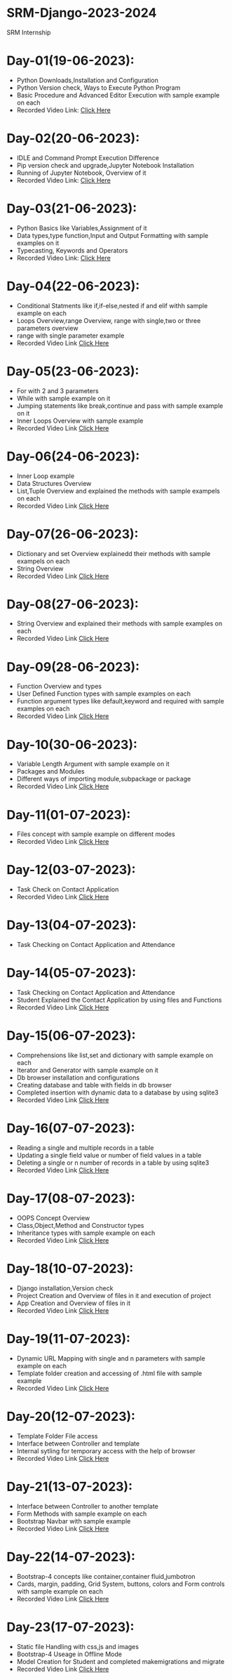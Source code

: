 # SRM-Django-2023-2024
SRM Internship 

# Day-01(19-06-2023):
  - Python Downloads,Installation and Configuration
  - Python Version check, Ways to Execute Python Program
  - Basic Procedure and Advanced Editor Execution with sample example on each
  - Recorded Video Link: [Click Here](https://drive.google.com/file/d/12YbBeLXMrz4WsbTe5v4LzDMDwBri0xZF/view?usp=sharing)
# Day-02(20-06-2023):
  - IDLE and Command Prompt Execution Difference
  - Pip version check and upgrade,Jupyter Notebook Installation
  - Running of Jupyter Notebook, Overview of it
  - Recorded Video Link: [Click Here](https://drive.google.com/file/d/1m27lxYoB-u1oj5-9XSfVsBGrKa--FUv0/view?usp=sharing)
# Day-03(21-06-2023):
  - Python Basics like Variables,Assignment of it
  - Data types,type function,Input and Output Formatting with sample examples on it
  - Typecasting, Keywords and Operators
  - Recorded Video Link: [Click Here](https://drive.google.com/file/d/1KOkABuLziGe6Xe7l7KD7n3C7alIdLPGu/view?usp=sharing)
# Day-04(22-06-2023):
  - Conditional Statments like if,if-else,nested if and elif withh sample example on each
  - Loops Overview,range Overview, range with single,two or three parameters overview
  - range with single parameter example
  - Recorded Video Link [Click Here](https://drive.google.com/file/d/1VGsy7mcE7D__JOkYgv7KEgbfirhh0ccD/view?usp=sharing)
# Day-05(23-06-2023):
  - For with 2 and 3 parameters
  - While with sample example on it
  - Jumping statements like break,continue and pass with sample example on it
  - Inner Loops Overview with sample example
  - Recorded Video Link [Click Here](https://drive.google.com/file/d/13XtQJY21n6CrSY2AcHqs-oomTiMO408V/view?usp=sharing)
# Day-06(24-06-2023):
  - Inner Loop example
  - Data Structures Overview
  - List,Tuple Overview and explained the methods with sample exampels on each
  - Recorded Video Link [Click Here](https://drive.google.com/file/d/13OQLIaa3iCbSAyFLG4DcdmE4LXOOveZ9/view?usp=sharing)
# Day-07(26-06-2023):
  - Dictionary and set Overview explainedd their methods with sample exampels on each
  - String Overview
  - Recorded Video Link [Click Here](https://drive.google.com/file/d/1ZKqr6XLbviaaEHue0ndJB826XoMSog0-/view?usp=sharing)
# Day-08(27-06-2023):
  - String Overview and explained their methods with sample examples on each
  - Recorded Video Link [Click Here]()
# Day-09(28-06-2023):
  - Function Overview and types
  - User Defined Function types with sample examples on each
  - Function argument types like default,keyword and required with sample examples on each
  - Recorded Video Link [Click Here](https://drive.google.com/file/d/1kNi5IdEvjfYJH7Z4IESGo1ZCeL9PXzYX/view?usp=sharing)
# Day-10(30-06-2023):
  - Variable Length Argument with sample example on it
  - Packages and Modules
  - Different ways of importing module,subpackage or package
  - Recorded Video Link [Click Here](https://drive.google.com/drive/folders/1sO2uRQNefT-AYqF7Vy3onWcCCL3KuLp0?usp=sharing) 
# Day-11(01-07-2023):
  - Files concept with sample example on different modes
  - Recorded Video Link [Click Here](https://drive.google.com/drive/folders/13K1btefJdf7kI-2gFrIY1j0KZU3KMgwi?usp=sharing)
# Day-12(03-07-2023):
  - Task Check on Contact Application
  - Recorded Video Link [Click Here](https://drive.google.com/drive/folders/1HGSDT6iX__cSCQr-YRgQIbXwzL5RNyUK?usp=sharing)
# Day-13(04-07-2023):
  - Task Checking on Contact Application and Attendance 
# Day-14(05-07-2023):
  - Task Checking on Contact Application and Attendance
  - Student Explained the Contact Application by using files and Functions
  - Recorded Video Link [Click Here](https://drive.google.com/drive/folders/1UheKTTPGMwX12oSoqiNTMNMr8AKJMHPQ?usp=sharing)
# Day-15(06-07-2023):
  - Comprehensions like list,set and dictionary with sample example on each
  - Iterator and Generator with sample example on it
  - Db browser installation and configurations
  - Creating database and table with fields in db browser
  - Completed insertion with dynamic data to a database by using sqlite3
  - Recorded Video Link [Click Here](https://drive.google.com/drive/folders/10L4WHo2T29BYA1KdIou3VxEQgtFTQVMB?usp=sharing)
# Day-16(07-07-2023):
  - Reading a single and multiple records in a table
  - Updating a single field value or number of field values in a table
  - Deleting a single or n number of records in a table by using sqlite3
  - Recorded Video Link [Click Here](https://drive.google.com/drive/folders/15QjHP1dQMAI5zdh6S_6No_JFxqZInhU1?usp=sharing)
# Day-17(08-07-2023):
  - OOPS Concept Overview
  - Class,Object,Method and Constructor types
  - Inheritance types with sample example on each
  - Recorded Video Link [Click Here]()
# Day-18(10-07-2023):
  - Django installation,Version check
  - Project Creation and Overview of files in it and execution of project
  - App Creation and Overview of files in it
  - Recorded Video Link [Click Here](https://drive.google.com/file/d/14jmwxqGjPlZixp4TwRRbsAz0u-UD-qkI/view?usp=sharing)
# Day-19(11-07-2023):
  - Dynamic URL Mapping with single and n parameters with sample example on each
  - Template folder creation and accessing of .html file with sample example
  - Recorded Video Link [Click Here](https://drive.google.com/file/d/133Ce3cX0uQbGdDpouddS8lzRhNF3dd7M/view?usp=sharing) 
# Day-20(12-07-2023):
  - Template Folder File access
  - Interface between Controller and template
  - Internal sytling for temporary access with the help of browser
  - Recorded Video Link [Click Here](https://drive.google.com/file/d/1pWndwvOpS3SxMhP6x36dYAmd3i6Eol3o/view?usp=sharing)
# Day-21(13-07-2023):
  - Interface between Controller to another template
  - Form Methods with sample example on each
  - Bootstrap Navbar with sample example
  - Recorded Video Link [Click Here](https://drive.google.com/file/d/1hSh3BU-zJJGymGC72G-P4WIZL8_7ahox/view?usp=sharing)
# Day-22(14-07-2023):
  - Bootstrap-4 concepts like container,container fluid,jumbotron
  - Cards, margin, padding, Grid System, buttons, colors and Form controls with sample example on each
  - Recorded Video Link [Click Here](https://drive.google.com/file/d/1l9Wtr3wVbxVi7uijokDnCLGdupV-NBdu/view?usp=sharing) 
# Day-23(17-07-2023):
  - Static file Handling with css,js and images
  - Bootstrap-4 Useage in Offline Mode
  - Model Creation for Student and completed makemigrations and migrate
  - Recorded Video Link [Click Here](https://drive.google.com/file/d/1pQhfVU-6Wr5pbDIRsnR0sMxkxcUBwleE/view?usp=sharing)
